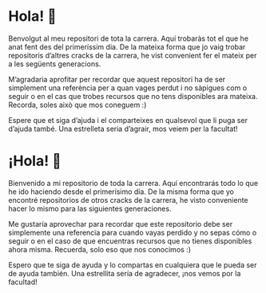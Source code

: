 # Hola! :wave:
Benvolgut al meu repositori de tota la carrera. Aquí trobaràs tot el que he anat fent des del primeríssim dia. De la mateixa forma que jo vaig trobar repositoris d’altres cracks de la carrera, he vist convenient fer el mateix per a les següents generacions.

M’agradaria aprofitar per recordar que aquest repositori ha de ser simplement una referència per a quan vages perdut i no sàpigues com o seguir o en el cas que trobes recursos que no tens disponibles ara mateixa. Recorda, soles això que mos coneguem :)

Espere que et siga d’ajuda i el comparteixes en qualsevol que li puga ser d’ajuda també. Una estrelleta seria d’agrair, mos veiem per la facultat!

# ¡Hola! :wave:
Bienvenido a mi repositorio de toda la carrera. Aquí encontrarás todo lo que he ido haciendo desde el primerísimo día. De la misma forma que yo encontré repositorios de otros cracks de la carrera, he visto conveniente hacer lo mismo para las siguientes generaciones.

Me gustaría aprovechar para recordar que este repositorio debe ser simplemente una referencia para cuando vayas perdido y no sepas cómo o seguir o en el caso de que encuentras recursos que no tienes disponibles ahora misma. Recuerda, solo eso que nos conocimos :)

Espero que te siga de ayuda y lo compartas en cualquiera que le pueda ser de ayuda también. Una estrellita sería de agradecer, ¡nos vemos por la facultad!